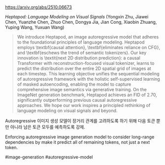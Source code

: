https://arxiv.org/abs/2510.06673

*Heptapod: Language Modeling on Visual Signals* (Yongxin Zhu, Jiawei Chen, Yuanzhe Chen, Zhuo Chen, Dongya Jia, Jian Cong, Xiaobin Zhuang, Yuping Wang, Yuxuan Wang)

> We introduce Heptapod, an image autoregressive model that adheres to the foundational principles of language modeling. Heptapod employs \textbf{causal attention}, \textbf{eliminates reliance on CFG}, and \textbf{eschews the trend of semantic tokenizers}. Our key innovation is \textit{next 2D distribution prediction}: a causal Transformer with reconstruction-focused visual tokenizer, learns to predict the distribution over the entire 2D spatial grid of images at each timestep. This learning objective unifies the sequential modeling of autoregressive framework with the holistic self-supervised learning of masked autoencoding, enabling the model to capture comprehensive image semantics via generative training. On the ImageNet generation benchmark, Heptapod achieves an FID of $2.70$, significantly outperforming previous causal autoregressive approaches. We hope our work inspires a principled rethinking of language modeling on visual signals and beyond.

Autoregressive 이미지 생성 모델이 장거리 관계를 고려하도록 하기 위해 다음 토큰 뿐만 아니라 남은 토큰 모두를 예측하도록 강제.

<english>
Enforcing autoregressive image generation model to consider long-range dependencies by make it predict all of remaining tokens, not just a next token.
</english>

#image-generation #autoregressive-model 